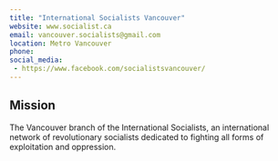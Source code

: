 ```yaml
---
title: "International Socialists Vancouver"
website: www.socialist.ca
email: vancouver.socialists@gmail.com
location: Metro Vancouver
phone: 
social_media: 
 - https://www.facebook.com/socialistsvancouver/
---
```


## Mission

The Vancouver branch of the International Socialists, an international network of revolutionary socialists dedicated to fighting all forms of exploitation and oppression.

